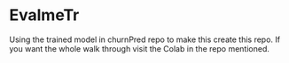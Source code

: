 # EvalmeTr

Using the trained model in churnPred repo to make this create this repo. If you want the whole walk through visit the Colab in the repo mentioned.
